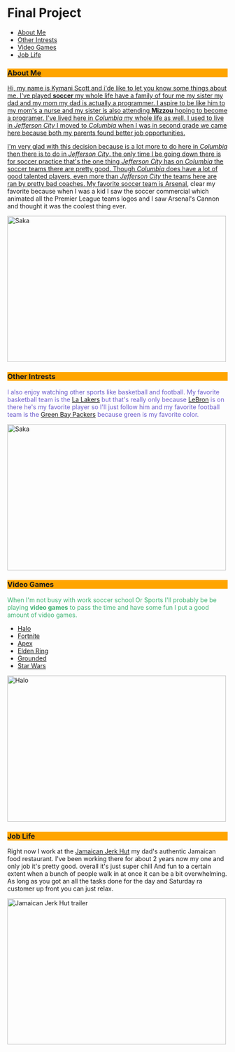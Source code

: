 <!DOCTYPE html>

<html>
  <head>
    <h1>Final Project</h2>
  </head>
<body>
  <nav>
<ul>
  <li><a href="https://github.com/bulbousduke/Final/edit/main/README.md#about-me">About Me</a></li>
  <li><a href="https://github.com/bulbousduke/Final/edit/main/README.md#other-intrests">Other Intrests</li>
  <li><a href="https://github.com/bulbousduke/Final/edit/main/README.md#video-games">Video Games</li>
  <li><a href="https://github.com/bulbousduke/Final/edit/main/README.md#job-life">Job Life</li>
</ul>  
  </nav>
  
  
<h3 style="background-color:Orange;">About Me</h3>
<p>Hi, my name is Kymani Scott and i'de like to let you know some things about me. I've played <b>soccer</b> my whole life have a family of four me my sister my dad and my mom my  dad is actually a programmer. I aspire to be like him to my mom's a nurse and my sister is also attending <b>Mizzou</b> hoping to become a programer. I've lived here in <i>Columbia</i> my whole life as well. I used to live in <i>Jefferson City</i> I moved  to <i>Columbia</i> when I was in second grade we came here because both my parents found better job opportunities.</p>


<p>I'm very glad with this decision because  is a lot more to do here in <i>Columbia</i> then there is to do in <i>Jefferson City</i>. the only time I be going down there  is for soccer practice that's the one thing <i>Jefferson City</i> has on <i>Columbia</i> the soccer teams there are pretty good. Though <i>Columbia</i> does have a lot of good talented players,  even more than <i>Jefferson City</i> the teams here are ran by pretty bad coaches. My favorite soccer team is <a href="https://www.arsenal.com/">Arsenal</a>, clear my favorite because when I was a kid I saw the soccer commercial  which animated all the Premier League teams logos and I saw Arsenal's Cannon and thought it was the coolest thing ever. </p>


  <img src="https://www.arsenal.com/sites/default/files/styles/large_16x9/public/images/Saka_36.jpg?itok=2HoxTYjM" alt="Saka" width="500" height="333">
  
  
  <h3 style="background-color:Orange;">Other Intrests</h3>
<p style="color:SlateBlue;">I also enjoy watching other sports like basketball and football. My favorite basketball team is the <a href="https://www.nba.com/lakers">La Lakers</a> but that's really only because <a href="https://www.google.com/search?q=lebron+james&sxsrf=ALiCzsZfG6rYy5HzhL3vT2Skn38refbJfg%3A1666300500318&ei=VLpRY6b1EoOxqtsPyIe9-As&gs_ssp=eJzj4tTP1TcwzKoySzFg9OLJSU0qys9TyErMTS0GAF9OB_c&oq=lebr&gs_lcp=Cgxnd3Mtd2l6LXNlcnAQARgAMgoILhCxAxCDARBDMgUIABCRAjIKCAAQsQMQgwEQQzIECAAQQzIFCAAQgAQyBAgAEEMyCggAELEDEIMBEEMyBAgAEEMyCAgAELEDEIMBMgsILhCABBCxAxCDAToHCCMQ6gIQJzoHCC4Q6gIQJzoECCMQJzoICC4QsQMQgwFKBAhNGAFKBAhBGABKBAhGGABQrQhY2RBg9h1oAXABeACAAY0CiAHiBZIBBTAuMy4xmAEAoAEBsAEKwAEB&sclient=gws-wiz-serp">LeBron</a> is on there he's my favorite player so I'll just follow him and my favorite football team is the <a href="https://www.packers.com/">Green Bay Packers</a> because green is my favorite color.</p>


   <img src="https://lebronwire.usatoday.com/wp-content/uploads/sites/37/2020/02/gettyimages-1199128962.jpg?w=1024&h=576&crop=1" alt="Saka" width="500" height="333">
   
   
  <h3 style="background-color:Orange;">Video Games</h3>
<p style="color:MediumSeaGreen;">When I'm not busy with work soccer school Or Sports I'll probably be be playing <b>video games</b> to pass the time and have some fun I put a good amount of video games.
  <ul>
<li><a href="https://www.halowaypoint.com/">Halo</a></li>
<li><a href="https://www.epicgames.com/fortnite/en-US/home">Fortnite</a></li>
<li><a href="https://www.ea.com/games/apex-legends">Apex</a></li>
<li><a href="https://en.bandainamcoent.eu/elden-ring/elden-ring">Elden Ring</a></li>
<li><a href="https://grounded.obsidian.net/">Grounded</a></li>
<li><a href="https://www.ea.com/games/starwars/battlefront/star-wars-battlefront-2">Star Wars</a></li>
  </ul>
  </p>
  <img src="https://store-images.s-microsoft.com/image/apps.50670.13727851868390641.c9cc5f66-aff8-406c-af6b-440838730be0.d205e025-5444-4eb1-ae46-571ae6895928?q=90&w=480&h=270" alt="Halo" width="500" height="333">
  
  
  <h3 style="background-color:Orange;">Job Life</h3>
<p>Right now I work at the <a href="https://www.facebook.com/JamJerkHut/">Jamaican Jerk Hut</a> my dad's authentic Jamaican food restaurant. I've been working there for about 2 years now my one and only job it's pretty good. overall it's just super chill And fun to a certain extent when a bunch of people walk in at once it can be a bit overwhelming. As long as you got an all the tasks done for the day and Saturday ra customer up front you can just relax.</p>


  <img src="https://bloximages.newyork1.vip.townnews.com/feastmagazine.com/content/tncms/assets/v3/editorial/5/c1/5c13747e-901e-11e8-a767-ab938ebbbb8c/5b59de1bc3c36.image.jpg" alt="Jamaican Jerk Hut trailer" width="500" height="333">
  
  



</body>
</html>
